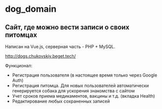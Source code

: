 # dog_domain

## Сайт, где можно вести записи о своих питомцах

Написан на Vue.js, серверная часть - PHP + MySQL.

http://dogs.chukovskiy.beget.tech/

Функционал:
 - Регистрация пользователя (в настоящее время только через Google Auth)
 - Регистрация питомца. Для новых пользователей автоматически генерируется собака для ускорения знакомства с сайтом
 - Учет сроков приема медикаментов, вакцины и т.д. (вкладка Health)
 - Редактирование любых сохраненных записей
